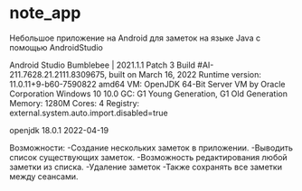 # note_app
Небольшое приложение на Android для заметок на языке Java с помощью AndroidStudio

Android Studio Bumblebee | 2021.1.1 Patch 3
Build #AI-211.7628.21.2111.8309675, built on March 16, 2022
Runtime version: 11.0.11+9-b60-7590822 amd64
VM: OpenJDK 64-Bit Server VM by Oracle Corporation
Windows 10 10.0
GC: G1 Young Generation, G1 Old Generation
Memory: 1280M
Cores: 4
Registry: external.system.auto.import.disabled=true

openjdk 18.0.1 2022-04-19

Возможности:
-Создание нескольких заметок в приложении.
-Выводить список существующих заметок.
-Возможность редактирования любой заметки из списка.
-Удаление заметок
-Также сохранять все заметки между сеансами.
